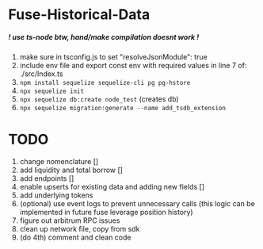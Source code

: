 # Fuse-Historical-Data
 
##### ! use ts-node btw, hand/make compilation doesnt work !  
1) make sure in tsconfig.js to set "resolveJsonModule": true
2) include env file and export const env with required values 
in line 7 of: ./src/Index.ts
3) `npm install sequelize sequelize-cli pg pg-hstore`
4) `npx sequelize init`
5) `npx sequelize db:create node_test` (creates db)
6) `npx sequelize migration:generate --name add_tsdb_extension`


# TODO
1) change nomenclature []  
2) add liquidity and total borrow []
3) add endpoints []
4) enable upserts for existing data and adding new fields []
5) add underlying tokens 
6) (optional) use event logs to prevent unnecessary calls (this logic can be implemented in future fuse leverage position history) 
7) figure out arbitrum RPC issues
8) clean up network file, copy from sdk
9) (do 4th) comment and clean code